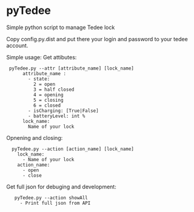 # pyTedee
Simple python script to manage Tedee lock

Copy config.py.dist and put there your login and password to your tedee account.

Simple usage:
Get attibutes:
```
 pyTedee.py --attr [attribute_name] [lock_name]
      attribute_name :
        - state:
          2 = open
          3 = half closed
          4 = opening
          5 = closing
          6 = closed
        - isCharging: [True|False]
        - batteryLevel: int %
      lock_name:
        Name of your lock
```
Opnening and closing:
```
  pyTedee.py --action [action_name] [lock_name]
    lock_name:
      - Name of your lock
    action_name:
      - open
      - close
```
Get full json for debuging and development:
```
   pyTedee.py --action showAll
     - Print full json from API
```
